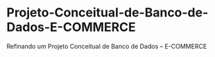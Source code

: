 # Projeto-Conceitual-de-Banco-de-Dados-E-COMMERCE
Refinando um Projeto Conceitual de Banco de Dados – E-COMMERCE
